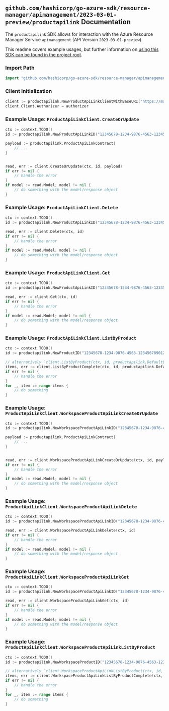 
## `github.com/hashicorp/go-azure-sdk/resource-manager/apimanagement/2023-03-01-preview/productapilink` Documentation

The `productapilink` SDK allows for interaction with the Azure Resource Manager Service `apimanagement` (API Version `2023-03-01-preview`).

This readme covers example usages, but further information on [using this SDK can be found in the project root](https://github.com/hashicorp/go-azure-sdk/tree/main/docs).

### Import Path

```go
import "github.com/hashicorp/go-azure-sdk/resource-manager/apimanagement/2023-03-01-preview/productapilink"
```


### Client Initialization

```go
client := productapilink.NewProductApiLinkClientWithBaseURI("https://management.azure.com")
client.Client.Authorizer = authorizer
```


### Example Usage: `ProductApiLinkClient.CreateOrUpdate`

```go
ctx := context.TODO()
id := productapilink.NewProductApiLinkID("12345678-1234-9876-4563-123456789012", "example-resource-group", "serviceValue", "productIdValue", "apiLinkIdValue")

payload := productapilink.ProductApiLinkContract{
	// ...
}


read, err := client.CreateOrUpdate(ctx, id, payload)
if err != nil {
	// handle the error
}
if model := read.Model; model != nil {
	// do something with the model/response object
}
```


### Example Usage: `ProductApiLinkClient.Delete`

```go
ctx := context.TODO()
id := productapilink.NewProductApiLinkID("12345678-1234-9876-4563-123456789012", "example-resource-group", "serviceValue", "productIdValue", "apiLinkIdValue")

read, err := client.Delete(ctx, id)
if err != nil {
	// handle the error
}
if model := read.Model; model != nil {
	// do something with the model/response object
}
```


### Example Usage: `ProductApiLinkClient.Get`

```go
ctx := context.TODO()
id := productapilink.NewProductApiLinkID("12345678-1234-9876-4563-123456789012", "example-resource-group", "serviceValue", "productIdValue", "apiLinkIdValue")

read, err := client.Get(ctx, id)
if err != nil {
	// handle the error
}
if model := read.Model; model != nil {
	// do something with the model/response object
}
```


### Example Usage: `ProductApiLinkClient.ListByProduct`

```go
ctx := context.TODO()
id := productapilink.NewProductID("12345678-1234-9876-4563-123456789012", "example-resource-group", "serviceValue", "productIdValue")

// alternatively `client.ListByProduct(ctx, id, productapilink.DefaultListByProductOperationOptions())` can be used to do batched pagination
items, err := client.ListByProductComplete(ctx, id, productapilink.DefaultListByProductOperationOptions())
if err != nil {
	// handle the error
}
for _, item := range items {
	// do something
}
```


### Example Usage: `ProductApiLinkClient.WorkspaceProductApiLinkCreateOrUpdate`

```go
ctx := context.TODO()
id := productapilink.NewWorkspaceProductApiLinkID("12345678-1234-9876-4563-123456789012", "example-resource-group", "serviceValue", "workspaceIdValue", "productIdValue", "apiLinkIdValue")

payload := productapilink.ProductApiLinkContract{
	// ...
}


read, err := client.WorkspaceProductApiLinkCreateOrUpdate(ctx, id, payload)
if err != nil {
	// handle the error
}
if model := read.Model; model != nil {
	// do something with the model/response object
}
```


### Example Usage: `ProductApiLinkClient.WorkspaceProductApiLinkDelete`

```go
ctx := context.TODO()
id := productapilink.NewWorkspaceProductApiLinkID("12345678-1234-9876-4563-123456789012", "example-resource-group", "serviceValue", "workspaceIdValue", "productIdValue", "apiLinkIdValue")

read, err := client.WorkspaceProductApiLinkDelete(ctx, id)
if err != nil {
	// handle the error
}
if model := read.Model; model != nil {
	// do something with the model/response object
}
```


### Example Usage: `ProductApiLinkClient.WorkspaceProductApiLinkGet`

```go
ctx := context.TODO()
id := productapilink.NewWorkspaceProductApiLinkID("12345678-1234-9876-4563-123456789012", "example-resource-group", "serviceValue", "workspaceIdValue", "productIdValue", "apiLinkIdValue")

read, err := client.WorkspaceProductApiLinkGet(ctx, id)
if err != nil {
	// handle the error
}
if model := read.Model; model != nil {
	// do something with the model/response object
}
```


### Example Usage: `ProductApiLinkClient.WorkspaceProductApiLinkListByProduct`

```go
ctx := context.TODO()
id := productapilink.NewWorkspaceProductID("12345678-1234-9876-4563-123456789012", "example-resource-group", "serviceValue", "workspaceIdValue", "productIdValue")

// alternatively `client.WorkspaceProductApiLinkListByProduct(ctx, id, productapilink.DefaultWorkspaceProductApiLinkListByProductOperationOptions())` can be used to do batched pagination
items, err := client.WorkspaceProductApiLinkListByProductComplete(ctx, id, productapilink.DefaultWorkspaceProductApiLinkListByProductOperationOptions())
if err != nil {
	// handle the error
}
for _, item := range items {
	// do something
}
```
